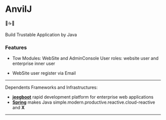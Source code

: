 # AnvilJ
️🔨☕️🚀
      
 Build Trustable Application by Java

### Features
-  Tow Modules: WebSite and AdminConsole
   User roles: website user and enterprise inner user

-  WebSite user register via Email

***
  Dependents Frameworks and Infrastructures:

 - **[jeegboot](link:https://github.com/jeecgboot/jeecg-boot)** rapid development platform for enterprise web applications
  -  **[Spring](link:https://spring.io/)** makes Java simple.modern.productive.reactive.cloud-reactive and **X**

***
 